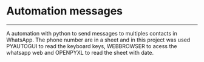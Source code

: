 <h1>Automation messages</h1>
<hr>
<p>A automation with python to send messages to multiples contacts in WhatsApp. The phone number are in a sheet and in this project was used PYAUTOGUI to read the keyboard keys, WEBBROWSER  to acess the whatsapp web and OPENPYXL to read the sheet with date.</p>
